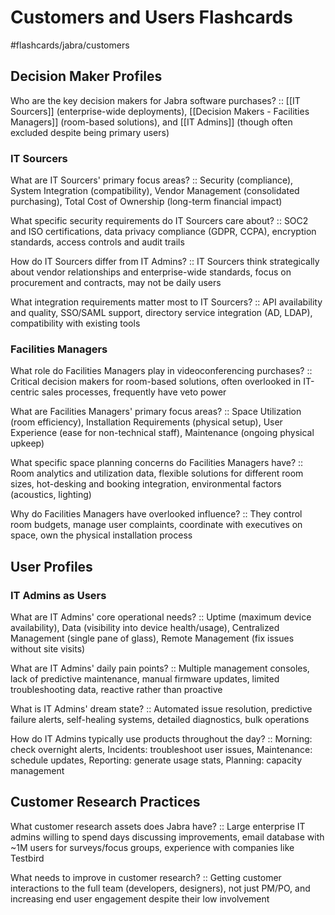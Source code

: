 # Customers and Users Flashcards
#flashcards/jabra/customers

## Decision Maker Profiles

Who are the key decision makers for Jabra software purchases? :: [[IT Sourcers]] (enterprise-wide deployments), [[Decision Makers - Facilities Managers]] (room-based solutions), and [[IT Admins]] (though often excluded despite being primary users)
<!--SR:!2025-07-31,1,230-->

### IT Sourcers

What are IT Sourcers' primary focus areas? :: Security (compliance), System Integration (compatibility), Vendor Management (consolidated purchasing), Total Cost of Ownership (long-term financial impact)
<!--SR:!2025-08-01,2,248-->

What specific security requirements do IT Sourcers care about? :: SOC2 and ISO certifications, data privacy compliance (GDPR, CCPA), encryption standards, access controls and audit trails
<!--SR:!2025-07-31,1,228-->

How do IT Sourcers differ from IT Admins? :: IT Sourcers think strategically about vendor relationships and enterprise-wide standards, focus on procurement and contracts, may not be daily users
<!--SR:!2025-08-02,3,268-->

What integration requirements matter most to IT Sourcers? :: API availability and quality, SSO/SAML support, directory service integration (AD, LDAP), compatibility with existing tools
<!--SR:!2025-07-31,1,228-->

### Facilities Managers

What role do Facilities Managers play in videoconferencing purchases? :: Critical decision makers for room-based solutions, often overlooked in IT-centric sales processes, frequently have veto power
<!--SR:!2025-08-01,2,248-->

What are Facilities Managers' primary focus areas? :: Space Utilization (room efficiency), Installation Requirements (physical setup), User Experience (ease for non-technical staff), Maintenance (ongoing physical upkeep)
<!--SR:!2025-08-01,2,248-->

What specific space planning concerns do Facilities Managers have? :: Room analytics and utilization data, flexible solutions for different room sizes, hot-desking and booking integration, environmental factors (acoustics, lighting)
<!--SR:!2025-08-01,2,248-->

Why do Facilities Managers have overlooked influence? :: They control room budgets, manage user complaints, coordinate with executives on space, own the physical installation process
<!--SR:!2025-08-01,2,248-->

## User Profiles

### IT Admins as Users

What are IT Admins' core operational needs? :: Uptime (maximum device availability), Data (visibility into device health/usage), Centralized Management (single pane of glass), Remote Management (fix issues without site visits)
<!--SR:!2025-08-01,2,248-->

What are IT Admins' daily pain points? :: Multiple management consoles, lack of predictive maintenance, manual firmware updates, limited troubleshooting data, reactive rather than proactive
<!--SR:!2025-08-01,2,248-->

What is IT Admins' dream state? :: Automated issue resolution, predictive failure alerts, self-healing systems, detailed diagnostics, bulk operations
<!--SR:!2025-07-31,1,228-->

How do IT Admins typically use products throughout the day? :: Morning: check overnight alerts, Incidents: troubleshoot user issues, Maintenance: schedule updates, Reporting: generate usage stats, Planning: capacity management
<!--SR:!2025-07-31,1,228-->

## Customer Research Practices

What customer research assets does Jabra have? :: Large enterprise IT admins willing to spend days discussing improvements, email database with ~1M users for surveys/focus groups, experience with companies like Testbird
<!--SR:!2025-08-02,3,268-->

What needs to improve in customer research? :: Getting customer interactions to the full team (developers, designers), not just PM/PO, and increasing end user engagement despite their low involvement
<!--SR:!2025-08-01,2,248-->
